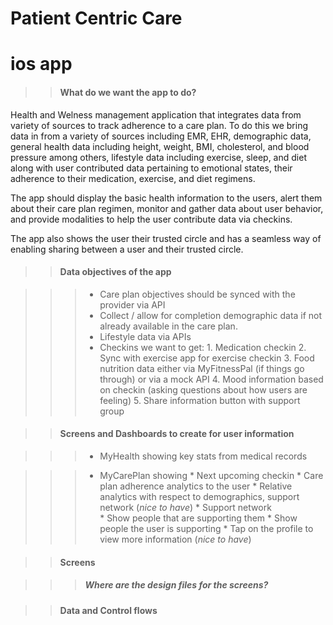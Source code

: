 Patient Centric Care
====================




ios app
=======

>> #### What do we want the app to do? 
   Health and Welness management application that integrates data from variety of sources to track adherence 
   to a care plan. To do this we bring data in from a variety of sources including EMR, EHR, demographic data, 
   general health data including height, weight, BMI, cholesterol, and blood pressure among others, 
   lifestyle data including exercise, sleep, and diet along with user contributed data pertaining to emotional 
   states, their adherence to their medication, exercise, and diet regimens. 

   The app should display the basic health information to the users, alert them about their care plan regimen, 
   monitor and gather data about user behavior, and provide modalities to help the user contribute data via checkins.
   
   The app also shows the user their trusted circle and has a seamless way of enabling sharing between a user and 
   their trusted circle. 
  
>> #### Data objectives of the app

>>> * Care plan objectives should be synced with the provider via API
>>> * Collect / allow for completion demographic data if not already available in the care plan. 
>>> * Lifestyle data via APIs
>>> * Checkins we want to get: 
         1. Medication checkin
         2. Sync with exercise app for exercise checkin
         3. Food nutrition data either via MyFitnessPal (if things go through) or via a mock API
         4. Mood information based on checkin (asking questions about how users are feeling)
         5. Share information button with support group
         
>> #### Screens and Dashboards to create for user information 

>>>    * MyHealth showing key stats from medical records 

>>>    * MyCarePlan  showing 
       * Next upcoming checkin
       * Care plan adherence analytics to the user 
       * Relative analytics with respect to demographics, support network (_nice to have_)
    * Support network  
       * Show people that are supporting them 
       * Show people the user is supporting 
         * Tap on the profile to view more information (_nice to have_)
         
>> #### Screens

   >>> ##### Where are the design files for the screens?
   
>> #### Data and Control flows


